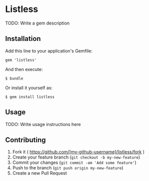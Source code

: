 # Listless

TODO: Write a gem description

## Installation

Add this line to your application's Gemfile:

    gem 'listless'

And then execute:

    $ bundle

Or install it yourself as:

    $ gem install listless

## Usage

TODO: Write usage instructions here

## Contributing

1. Fork it ( https://github.com/[my-github-username]/listless/fork )
2. Create your feature branch (`git checkout -b my-new-feature`)
3. Commit your changes (`git commit -am 'Add some feature'`)
4. Push to the branch (`git push origin my-new-feature`)
5. Create a new Pull Request
